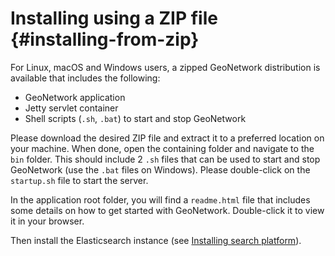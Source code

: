 # Installing using a ZIP file {#installing-from-zip}

For Linux, macOS and Windows users, a zipped GeoNetwork distribution is available that includes the following:

-   GeoNetwork application
-   Jetty servlet container
-   Shell scripts (`.sh`, `.bat`) to start and stop GeoNetwork

Please download the desired ZIP file and extract it to a preferred location on your machine. When done, open the containing folder and navigate to the `bin` folder. This should include 2 `.sh` files that can be used to start and stop GeoNetwork (use the `.bat` files on Windows). Please double-click on the `startup.sh` file to start the server.

In the application root folder, you will find a `readme.html` file that includes some details on how to get started with GeoNetwork. Double-click it to view it in your browser.

Then install the Elasticsearch instance (see [Installing search platform](/install-guide/installing-index.md)).
